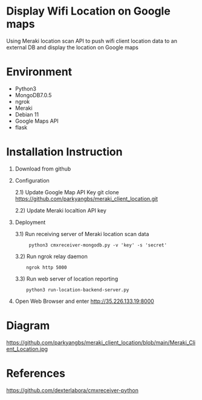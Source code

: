 # Display Wifi Location on Google maps
Using Meraki location scan API to push wifi client location data to an external DB and display the location on Google maps

# Environment
- Python3
- MongoDB7.0.5
- ngrok
- Meraki
- Debian 11
- Google Maps API
- flask

# Installation Instruction
1) Download from github
2) Configuration

      2.1) Update Google Map API Key
         git clone https://github.com/parkyangbs/meraki_client_location.git

      2.2) Update Meraki localtion API key
4) Deployment
   
      3.1) Run receiving server of Meraki location scan data
   
            python3 cmxreceiver-mongodb.py -v 'key' -s 'secret'
      3.2) Run ngrok relay daemon

           ngrok http 5000
      3.3) Run web server of location reporting

           python3 run-location-backend-server.py
   
5) Open Web Browser and enter http://35.226.133.19:8000
   
# Diagram
https://github.com/parkyangbs/meraki_client_location/blob/main/Meraki_Client_Location.jpg

# References
https://github.com/dexterlabora/cmxreceiver-python

